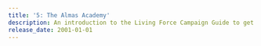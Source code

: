 ```yaml
---
title: '5: The Almas Academy'
description: An introduction to the Living Force Campaign Guide to get you acquainted with the Cularin setting.
release_date: 2001-01-01
---
```

